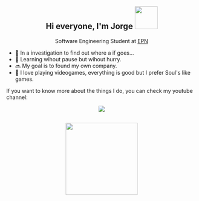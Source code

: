 <h2 align= "center">
  Hi everyone, I'm Jorge
  <img src="https://images-wixmp-ed30a86b8c4ca887773594c2.wixmp.com/f/432780e4-f104-4387-987f-8611d44dc1c4/d7w3kdu-b4ff86fa-6acd-412c-8a1f-c89f4b2a5e91.gif?token=eyJ0eXAiOiJKV1QiLCJhbGciOiJIUzI1NiJ9.eyJzdWIiOiJ1cm46YXBwOjdlMGQxODg5ODIyNjQzNzNhNWYwZDQxNWVhMGQyNmUwIiwiaXNzIjoidXJuOmFwcDo3ZTBkMTg4OTgyMjY0MzczYTVmMGQ0MTVlYTBkMjZlMCIsIm9iaiI6W1t7InBhdGgiOiJcL2ZcLzQzMjc4MGU0LWYxMDQtNDM4Ny05ODdmLTg2MTFkNDRkYzFjNFwvZDd3M2tkdS1iNGZmODZmYS02YWNkLTQxMmMtOGExZi1jODlmNGIyYTVlOTEuZ2lmIn1dXSwiYXVkIjpbInVybjpzZXJ2aWNlOmZpbGUuZG93bmxvYWQiXX0.XRqCLgDpS_lncQwnfUan4pHxY6NlyIfapT437SFmK1I" width="60px" height="60px">
</h2>


<p align = "center">
  Software Engineering Student at <a href = "https://www.epn.edu.ec"> EPN </a> 
</p>

- 💬 In a investigation to find out where a if goes...
- 🌇 Learning wihout pause but wihout hurry.
- 🔜 My goal is to found my own company.
- 💝 I love playing videogames, everything is good but I prefer Soul's like games.

If you want to know more about the things I do, you can check my youtube channel:
<p align = "center" dir="auto">
  <a href="https://www.youtube.com/channel/UC6BU1u0e4uE8Xh1ZrQkZFjQ" rel = "nofollow">
      <img src = "https://img.shields.io/youtube/channel/subscribers/UC6BU1u0e4uE8Xh1ZrQkZFjQ?label=Bizarresteam676&style=social">
  </a>
</p>
<h2 align = "center">
  <img src= https://steamuserimages-a.akamaihd.net/ugc/280722191113912623/15175D029458715E3E140644641574E3AE611B29/?imw=5000&imh=5000&ima=fit&impolicy=Letterbox&imcolor=%23000000&letterbox=false width ="190px" height="190px">
</h2>



